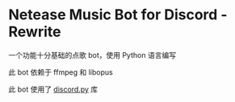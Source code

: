 # Netease Music Bot for Discord - Rewrite

一个功能十分基础的点歌 bot，使用 Python 语言编写

此 bot 依赖于 ffmpeg 和 libopus

此 bot 使用了 [discord.py](https://github.com/Rapptz/discord.py) 库